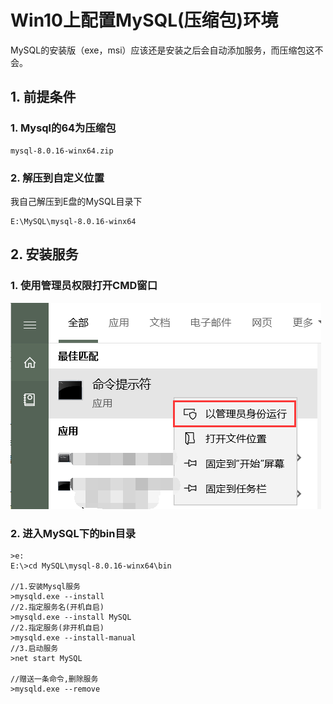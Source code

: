 # Win10上配置MySQL(压缩包)环境

MySQL的安装版（exe，msi）应该还是安装之后会自动添加服务，而压缩包这不会。

## 1.	前提条件

### 1.	Mysql的64为压缩包

```
mysql-8.0.16-winx64.zip
```

### 2.	解压到自定义位置

我自己解压到E盘的MySQL目录下

```
E:\MySQL\mysql-8.0.16-winx64
```

## 2.	安装服务

### 1.	使用管理员权限打开CMD窗口

![1573968217709](Win10上配置MySQL(压缩包)环境/1573968217709.png)

### 2.	进入MySQL下的bin目录



```
>e:
E:\>cd MySQL\mysql-8.0.16-winx64\bin

//1.安装Mysql服务
>mysqld.exe --install
//2.指定服务名(开机自启)
>mysqld.exe --install MySQL
//2.指定服务(非开机自启)
>mysqld.exe --install-manual
//3.启动服务
>net start MySQL

//赠送一条命令,删除服务
>mysqld.exe --remove
```



